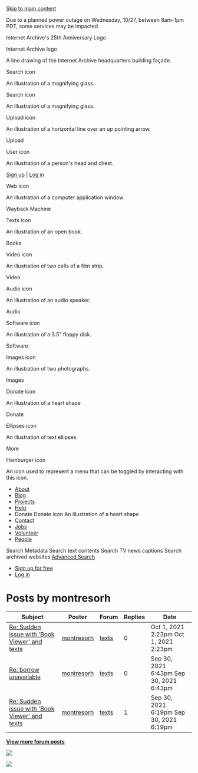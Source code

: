 <a href="#maincontent" class="hidden-for-screen-readers">Skip to main content</a>

Due to a planned power outage on Wednesday, 10/27, between 8am-1pm PDT, some services may be impacted.

Internet Archive's 25th Anniversary Logo

Internet Archive logo

A line drawing of the Internet Archive headquarters building façade.

Search icon

An illustration of a magnifying glass.

Search icon

An illustration of a magnifying glass.

Upload icon

An illustration of a horizontal line over an up pointing arrow.

<span class="style-scope primary-nav">Upload</span>

User icon

An illustration of a person's head and chest.

<span class="style-scope login-button"> <a href="https://archive.org/account/signup" class="style-scope login-button">Sign up</a> | <a href="https://archive.org/account/login" class="style-scope login-button">Log in</a> </span>

Web icon

An illustration of a computer application window

<span class="label style-scope media-button">Wayback Machine</span>

Texts icon

An illustration of an open book.

<span class="label style-scope media-button">Books</span>

Video icon

An illustration of two cells of a film strip.

<span class="label style-scope media-button">Video</span>

Audio icon

An illustration of an audio speaker.

<span class="label style-scope media-button">Audio</span>

Software icon

An illustration of a 3.5" floppy disk.

<span class="label style-scope media-button">Software</span>

Images icon

An illustration of two photographs.

<span class="label style-scope media-button">Images</span>

Donate icon

An illustration of a heart shape

<span class="label style-scope media-button">Donate</span>

Ellipses icon

An illustration of text ellipses.

<span class="label style-scope media-button">More</span>

Hamburger icon

An icon used to represent a menu that can be toggled by interacting with this icon.

-   <a href="https://archive.org/about/" class="about style-scope desktop-subnav">About</a>
-   <a href="https://blog.archive.org/" class="blog style-scope desktop-subnav">Blog</a>
-   <a href="https://archive.org/projects/" class="projects style-scope desktop-subnav">Projects</a>
-   <a href="https://archive.org/about/faqs.php" class="help style-scope desktop-subnav">Help</a>
-   Donate
    Donate icon
    An illustration of a heart shape
-   <a href="https://archive.org/about/contact.php" class="contact style-scope desktop-subnav">Contact</a>
-   <a href="https://archive.org/about/jobs.php" class="jobs style-scope desktop-subnav">Jobs</a>
-   <a href="https://archive.org/about/volunteerpositions.php" class="volunteer style-scope desktop-subnav">Volunteer</a>
-   <a href="https://archive.org/about/bios.php" class="people style-scope desktop-subnav">People</a>

Search Metadata Search text contents Search TV news captions Search archived websites <a href="https://archive.org/advancedsearch.php" class="advanced-search style-scope search-menu">Advanced Search</a>

-   <a href="https://archive.org/account/signup" class="style-scope signed-out-dropdown">Sign up for free</a>
-   <a href="https://archive.org/account/login" class="style-scope signed-out-dropdown">Log in</a>

Posts by montresorh
===================

<table><thead><tr class="header"><th>Subject</th><th>Poster</th><th>Forum</th><th>Replies</th><th>Date</th></tr></thead><tbody><tr class="odd"><td><a href="/post/1120260">Re: Sudden issue with 'Book Viewer' and texts</a></td><td><a href="/iathreads/forum-display.php?poster=montresorh">montresorh</a></td><td><a href="/details/texts&amp;tab=forum">texts</a></td><td>0</td><td>Oct 1, 2021 2:23pm <span class="hidden-md hidden-lg smalldate">Oct 1, 2021 2:23pm</span></td></tr><tr class="even"><td><a href="/post/1120244">Re: borrow unavailable</a></td><td><a href="/iathreads/forum-display.php?poster=montresorh">montresorh</a></td><td><a href="/details/texts&amp;tab=forum">texts</a></td><td>0</td><td>Sep 30, 2021 6:43pm <span class="hidden-md hidden-lg smalldate">Sep 30, 2021 6:43pm</span></td></tr><tr class="odd"><td><a href="/post/1120243">Re: Sudden issue with 'Book Viewer' and texts</a></td><td><a href="/iathreads/forum-display.php?poster=montresorh">montresorh</a></td><td><a href="/details/texts&amp;tab=forum">texts</a></td><td>1</td><td>Sep 30, 2021 6:19pm <span class="hidden-md hidden-lg smalldate">Sep 30, 2021 6:19pm</span></td></tr></tbody></table>

  
**[View more forum posts](/iathreads/forum-display.php?poster=montresorh&limit=100)**

![](//analytics.archive.org/0.gif?kind=track_js&track_js_case=control&cache_bust=1322531024)

![](//analytics.archive.org/0.gif?kind=track_js&track_js_case=disabled&cache_bust=223721830)
